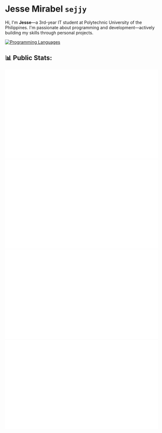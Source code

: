 # Jesse Mirabel `sejjy`

Hi, I'm **Jesse**—a 3rd-year IT student at Polytechnic University of the Philippines. I'm passionate about programming and development—actively building my skills through personal projects.

<div align="center" style="display: flex; flex-wrap: wrap;">
  <a href="https://github.com/sejjy">
    <img src="https://skillicons.dev/icons?i=cpp,html,css,bash,git,arch,vscode&theme=dark&perline=7" alt="Programming Languages" /></a>
</div>

## 📊 Public Stats:

![](https://raw.githubusercontent.com/sejjy/github-stats/master/generated/overview.svg#gh-dark-mode-only)
![](https://raw.githubusercontent.com/sejjy/github-stats/master/generated/overview.svg#gh-light-mode-only)
![](https://raw.githubusercontent.com/sejjy/github-stats/master/generated/languages.svg#gh-dark-mode-only)
![](https://raw.githubusercontent.com/sejjy/github-stats/master/generated/languages.svg#gh-light-mode-only)

<!-- <div align="center" style="display: flex; flex-wrap: wrap;">
  <a href="https://github.com/sejjy">
    <img src="https://github-readme-stats.vercel.app/api?username=sejjy&hide_title=true&show_icons=true&theme=dark&bg_color=00000000&ring_color=6FE78B&border_radius=15&card_width=200px&include_all_commits=true" alt="GitHub Stats" /></a>
  <a href="https://github.com/sejjy">
    <img src="https://github-readme-stats.vercel.app/api/top-langs/?username=sejjy&custom_title=Top%20Languages&layout=compact&langs_count=6&theme=dark&bg_color=00000000&border_radius=15&size_weight=0.5&count_weight=0.5&cache_seconds=21600&exclude_repo=blade-of-the-uplands" alt="Top Languages" /></a>
</div> -->
